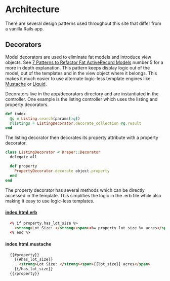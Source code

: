 # Architecture

There are several design patterns used throughout this site that differ from
a vanilla Rails app.

## Decorators

Model decorators are used to eliminate fat models and introduce view objects.
See
[7 Patterns to Refactor Fat ActiveRecord Models](http://blog.codeclimate.com/blog/2012/10/17/7-ways-to-decompose-fat-activerecord-models/)
number 5 for a more in depth explanation.  This pattern keeps display logic out
of the model, out of the templates and in the view object where it belongs.
This makes it much easier to use alternate logic-less template engines like
[Mustache](https://github.com/agoragames/stache) or
[Liquid](https://github.com/Shopify/liquid).

Decorators live in the app/decorators directory and are instantiated in the
controller.  One example is the listing controller which uses the listing and
property decorators.

```ruby
def index
  @q = Listing.search(params[:q])
  @listings = ListingDecorator.decorate_collection @q.result
end
```

The listing decorator then decorates its property attribute with a property
decorator.

```ruby
class ListingDecorator < Draper::Decorator
  delegate_all

  def property
    PropertyDecorator.decorate object.property
  end
end
```

The property decorator has several methods which can be directly accessed in
the template.  This simplifies the logic in the .erb file while also making it
easy to use logic-less templates.


#### [index.html.erb](../app/views/homestead/listings/index.html.erb)

```html
  <% if property.has_lot_size %>
    <strong>Lot Size: </strong><span><%= property.lot_size %> acres</span>
  <% end %>
```

#### index.html.mustache

```html
  {{#property}}
    {{#has_lot_size}}
      <strong>Lot Size: </strong><span>{{lot_size}} acres</span>
    {{/has_lot_size}}
  {{/property}}
```
